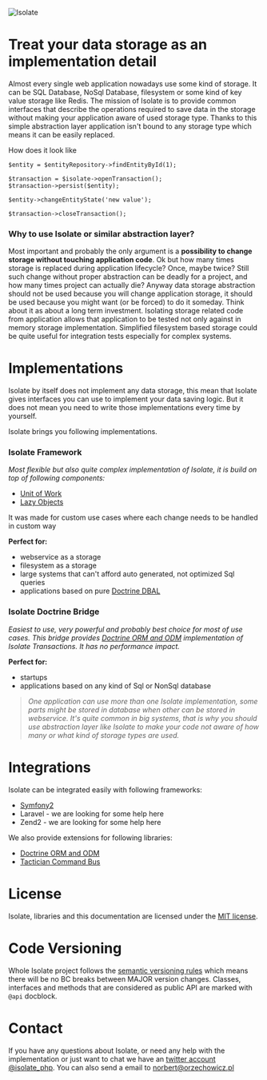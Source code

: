![Isolate](/img/logo.jpg)


# Treat your data storage as an implementation detail

Almost every single web application nowadays use some kind of storage. It can be SQL Database, NoSql Database, filesystem or
some kind of key value storage like Redis. The mission of Isolate is to provide common interfaces that describe the operations
required to save data in the storage without making your application aware of used storage type.
Thanks to this simple abstraction layer application isn't bound to any storage type which means it can be easily replaced. 

How does it look like
```
$entity = $entityRepository->findEntityById(1);

$transaction = $isolate->openTransaction();
$transaction->persist($entity);

$entity->changeEntityState('new value');

$transaction->closeTransaction();
```

### Why to use Isolate or similar abstraction layer?

Most important and probably the only argument is a **possibility to change storage without touching 
application code**. Ok but how many times storage is replaced during application lifecycle? Once, maybe twice? 
Still such change without proper abstraction can be deadly for a project, and how many times project can actually die? 
Anyway data storage abstraction should not be used because you will change application storage, it should be used because 
you might want (or be forced) to do it someday. Think about it as about a long term investment. 
Isolating storage related code from application allows that application to be tested not only against in memory storage implementation.
Simplified filesystem based storage could be quite useful for integration tests especially for complex systems.

# Implementations

Isolate by itself does not implement any data storage, this mean that Isolate gives interfaces you can use to implement your 
data saving logic. But it does not mean you need to write those implementations every time by yourself. 

Isolate brings you following implementations.

### Isolate Framework

*Most flexible but also quite complex implementation of Isolate, it is build on top of following components:*

- [Unit of Work](https://github.com/isolate-org/unit-of-work)
- [Lazy Objects](https://github.com/isolate-org/lazy-objects) 

It was made for custom use cases where each change needs to be handled in custom way

**Perfect for:**

- webservice as a storage
- filesystem as a storage
- large systems that can't afford auto generated, not optimized Sql queries
- applications based on pure [Doctrine DBAL](http://www.doctrine-project.org/projects/dbal.html)


### Isolate Doctrine Bridge

*Easiest to use, very powerful and probably best choice for most of use cases. This bridge provides 
[Doctrine ORM and ODM](http://www.doctrine-project.org/) implementation of Isolate Transactions. 
It has no performance impact.*
 
**Perfect for:**

- startups 
- applications based on any kind of Sql or NonSql database



> *One application can use more than one Isolate implementation, some parts might be stored in database when other 
> can be stored in webservice. It's quite common in big systems, that is why you should use abstraction layer like Isolate to make 
> your code not aware of how many or what kind of storage types are used.*

# Integrations

Isolate can be integrated easily with following frameworks:

- [Symfony2](extensions/symfony/installation-and-configuration.md)
- Laravel - we are looking for some help here
- Zend2 - we are looking for some help here

We also provide extensions for following libraries:

- [Doctrine ORM and ODM](extensions/doctrine/bridge.md)
- [Tactician Command Bus](extensions/tactician/bridge.md)

# License

Isolate, libraries and this documentation are licensed under the [MIT license](https://github.com/isolate-org/documentation/blob/master/LICENSE).

# Code Versioning

Whole Isolate project follows the [semantic versioning rules](http://semver.org/) which means there will be no BC breaks
between MAJOR version changes. 
Classes, interfaces and methods that are considered as public API are marked with ``@api`` docblock.

# Contact

If you have any questions about Isolate, or need any help with the implementation or just want to chat we have an 
[twitter account @isolate_php](https://twitter.com/isolate_php).
You can also send a email to [norbert@orzechowicz.pl](norbert@orzechowicz.pl)